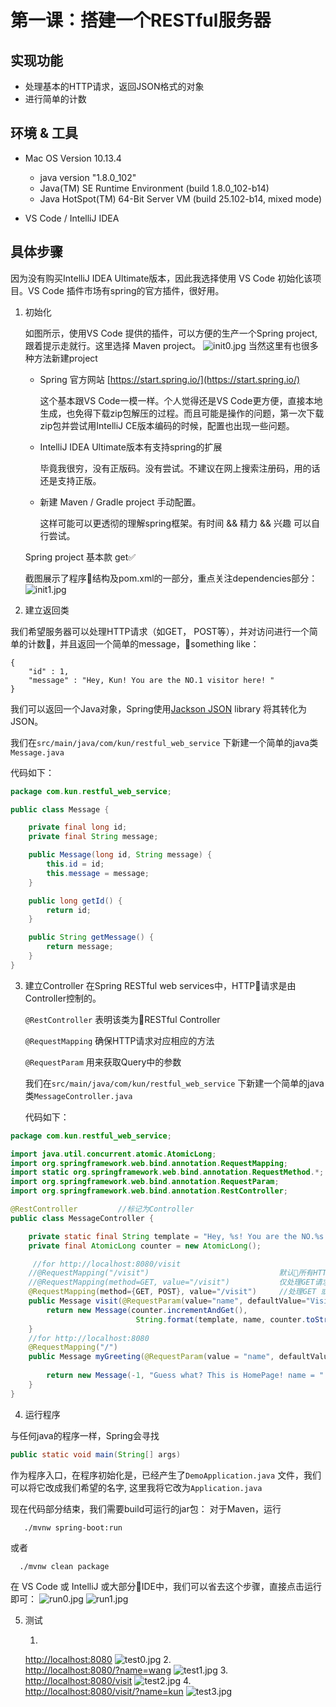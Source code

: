 # 第一课：搭建一个RESTful服务器
 
## 实现功能

* 处理基本的HTTP请求，返回JSON格式的对象
* 进行简单的计数

## 环境 & 工具
* Mac OS Version 10.13.4

    * java version "1.8.0_102"
    * Java(TM) SE Runtime Environment (build 1.8.0_102-b14)
    * Java HotSpot(TM) 64-Bit Server VM (build 25.102-b14, mixed mode)

* VS Code / IntelliJ IDEA

## 具体步骤
因为没有购买IntelliJ IDEA Ultimate版本，因此我选择使用 VS Code 初始化该项目。VS Code 插件市场有spring的官方插件，很好用。

1. 初始化

    如图所示，使用VS Code 提供的插件，可以方便的生产一个Spring project, 跟着提示走就行。这里选择 Maven project。
![init0.jpg](images/init0.jpg "pic 0")
    当然这里有也很多种方法新建project

    * Spring 官方网站 [https://start.spring.io/](https://start.spring.io/)
    
        这个基本跟VS Code一模一样。个人觉得还是VS Code更方便，直接本地生成，也免得下载zip包解压的过程。而且可能是操作的问题，第一次下载zip包并尝试用IntelliJ CE版本编码的时候，配置也出现一些问题。

    * IntelliJ IDEA Ultimate版本有支持spring的扩展

        毕竟我很穷，没有正版码。没有尝试。不建议在网上搜索注册码，用的话还是支持正版。

    * 新建 Maven / Gradle project 手动配置。

        这样可能可以更透彻的理解spring框架。有时间 && 精力 && 兴趣 可以自行尝试。

    Spring project 基本款 get✅

    截图展示了程序结构及pom.xml的一部分，重点关注dependencies部分：
![init1.jpg](images/init1.jpg "pic 1")

2. 建立返回类

我们希望服务器可以处理HTTP请求（如GET， POST等），并对访问进行一个简单的计数，并且返回一个简单的message，something like：

```
{
    "id" : 1,
    "message" : "Hey, Kun! You are the NO.1 visitor here! "
}
```

我们可以返回一个Java对象，Spring使用[Jackson JSON](https://github.com/FasterXML/jackson) library 将其转化为JSON。

我们在```src/main/java/com/kun/restful_web_service``` 下新建一个简单的java类```Message.java```

代码如下：

```java
package com.kun.restful_web_service;

public class Message {

    private final long id;
    private final String message;

    public Message(long id, String message) {
        this.id = id;
        this.message = message;
    }

    public long getId() {
        return id;
    }

    public String getMessage() {
        return message;
    }
}
```

3. 建立Controller
在Spring RESTful web services中，HTTP请求是由Controller控制的。

    ```@RestController``` 表明该类为RESTful Controller

    ```@RequestMapping``` 确保HTTP请求对应相应的方法

    ```@RequestParam``` 用来获取Query中的参数

    我们在```src/main/java/com/kun/restful_web_service``` 下新建一个简单的java类```MessageController.java```
    
    代码如下：
```java
package com.kun.restful_web_service;

import java.util.concurrent.atomic.AtomicLong;
import org.springframework.web.bind.annotation.RequestMapping;
import static org.springframework.web.bind.annotation.RequestMethod.*;
import org.springframework.web.bind.annotation.RequestParam;
import org.springframework.web.bind.annotation.RestController;

@RestController         //标记为Controller
public class MessageController {

    private static final String template = "Hey, %s! You are the NO.%s visitor here! ";
    private final AtomicLong counter = new AtomicLong();

     //for http://localhost:8080/visit
    //@RequestMapping("/visit")                             默认所有HTTP请求
    //@RequestMapping(method=GET, value="/visit")           仅处理GET请求
    @RequestMapping(method={GET, POST}, value="/visit")     //处理GET 或POST请求
    public Message visit(@RequestParam(value="name", defaultValue="Visitor") String name) { //name 取query中的name值，默认值为"Visitors"
        return new Message(counter.incrementAndGet(),
                            String.format(template, name, counter.toString()));
    }
    //for http://localhost:8080
    @RequestMapping("/")
    public Message myGreeting(@RequestParam(value = "name", defaultValue = "kun") String name) {
        
        return new Message(-1, "Guess what? This is HomePage! name = " + name);
    }
}
```

4. 运行程序

与任何java的程序一样，Spring会寻找
```java 
public static void main(String[] args)
```
作为程序入口，在程序初始化是，已经产生了```DemoApplication.java```
 文件，我们可以将它改成我们希望的名字, 这里我将它改为```Application.java```

 现在代码部分结束，我们需要build可运行的jar包：
 对于Maven，运行 
 ```
    ./mvnw spring-boot:run
 ```
 或者
 ```
   ./mvnw clean package

```

在 VS Code 或 IntelliJ 或大部分IDE中，我们可以省去这个步骤，直接点击运行即可：
![run0.jpg](images/run0.jpg "run 0")
![run1.jpg](images/run1.jpg "run 1")

5. 测试

    1. 
    [http://localhost:8080](http://localhost:8080)
    ![test0.jpg](images/test0.jpg "test 0")
    2.     
    [http://localhost:8080/?name=wang](http://localhost:8080/?name=wang)
    ![test1.jpg](images/test1.jpg "test 1")
    3. 
    [http://localhost:8080/visit](http://localhost:8080/visit)
    ![test2.jpg](images/test2.jpg "test 2")
    4.     
    [http://localhost:8080/visit/?name=kun](http://localhost:8080/visit/?name=kun)
    ![test3.jpg](images/test3.jpg "test 3")









